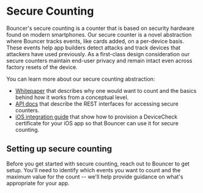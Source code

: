 # Secure Counting

Bouncer's secure counting is a counter that is based on security hardware found on modern smartphones. Our secure counter is a novel abstraction where Bouncer tracks events, like cards added, on a per-device basis. These events help app builders detect attacks and track devices that attackers have used previously. As a first-class design consideration our secure counters maintain end-user privacy and remain intact even across factory resets of the device.

You can learn more about our secure counting abstraction:

* [Whitepaper](https://github.com/getbouncer/apidocs/raw/master/assets/secure_counting_whitepaper.pdf) that describes why one would want to count and the basics behind how it works from a conceptual level.
* [API docs](untitled.md) that describe the REST interfaces for accessing secure counters.
* [iOS integration guide](secure-counting-for-ios.md) that show how to provision a DeviceCheck certificate for your iOS app so that Bouncer can use it for secure counting.

## Setting up secure counting

Before you get started with secure counting, reach out to Bouncer to get setup. You'll need to identify which events you want to count and the maximum value for the count -- we'll help provide guidance on what's appropriate for your app.

